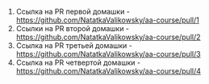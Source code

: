 1. Ссылка на PR первой домашки - https://github.com/NatatkaValikowsky/aa-course/pull/1
2. Ссылки на PR второй домашки - https://github.com/NatatkaValikowsky/aa-course/pull/2
3. Ссылка на PR третьей домашки - https://github.com/NatatkaValikowsky/aa-course/pull/3
4. Ссылка на PR четвертой домашки - https://github.com/NatatkaValikowsky/aa-course/pull/4